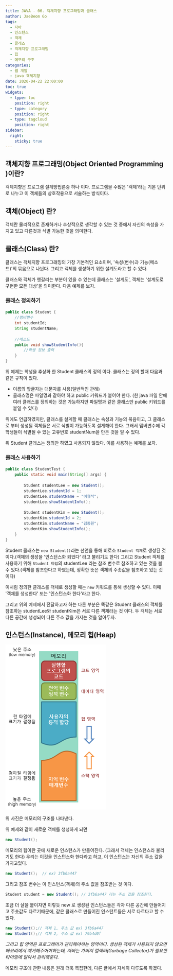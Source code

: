 ```yaml
---
title: JAVA - 06. 객체지향 프로그래밍과 클래스
author: JaeBeom Go
tags:
  - 자바
  - 인스턴스
  - 객체
  - 클래스
  - 객체지향 프로그래밍
  - 힙
  - 메모리 구조
categories:
  - 웹 개발
  - java 객체지향
date: 2020-04-22 22:00:00
toc: true
widgets:
  - type: toc
    position: right
  - type: category
    position: right
  - type: tagcloud
    position: right
sidebar:
  right:
    sticky: true
---
```

## 객체지향 프로그래밍(Object Oriented Programming )이란?
객체지향은 프로그램 설계방법론중 하나 이다. 프로그램을 수많은 '객체'라는 기본 단위로 나누고 이 객체들의 상호작용으로 서술하는 방식이다. 
<!-- more -->

## 객체(Object) 란?
객체란 물리적으로 존재하거나 추상적으로 생각할 수 있는 것 중에서 자신의 속성을 가지고 있고 다른것과 식별 가능한 것을 의미한다.

## 클래스(Class) 란?
클래스는 객체지향 프로그래밍의 가장 기본적인 요소이며, '속성(변수)과 기능(메소드)'의 묶음으로 나뉜다. 그리고 객체를 생성하기 위한 설계도라고 할 수 있다. 

클래스와 객체가 햇갈리는 부분이 있을 수 있는데 클래스는 '설계도', 객체는 '설계도로 구현한 모든 대상'을 의미한다. 다음 예제를 보자.

### 클래스 정의하기
```java
public class Student {
    //맴버변수
	int studentId;
	String studentName;
    
    //메소드
    public void showStudentInfo(){
    	//학생 정보 출력
    }
}
```
위 예제는 학생을 추상화 한 Student 클래스의 정의 이다. 클래스는 정의 할때 다음과 같은 규칙이 있다.

- 이름의 앞글자는 대문자를 사용(일반적인 관례)
- 클래스명은 파일명과 같아야 하고 public 키워드가 붙어야 한다.
(한 java 파일 안에 여러 클래스를 정의하는 것은 가능하지만 파일명과 같은 클래스만 public 키워드를 붙일 수 있다)

위에도 언급하였지만, 클래스를 설계할 때 클래스는 속성과 기능의 묶음이고, 그 클래스로 부터 생성될 객체들은 서로 식별이 가능하도록 설계해야 한다. 그래서 맴버변수에 각 학생들이 식별될 수 있는 고유번호 studentNum을 만든 것을 알 수 있다.

위 Student 클래스는 정의만 하였고 사용되지 않았다. 이를 사용하는 예제를 보자.


### 클래스 사용하기
```java
public class StudentTest {
	public static void main(String[] args) {

		Student studentLee = new Student();
        studentLee.studentId = 1;
        studentLee.studentName = "이형석";
     	studentLee.showStudentInfo();
        
		Student studentKim = new Student();
        studentKim.studentId = 2;
        studentKim.studentName = "김종원";
        studentKim.showStudentInfo();
	}
}
```
Student 클래스는 `new Student()`라는 선언을 통해 비로소 `Student 객체`로 생성된 것이다.(객체의 생성을 '인스턴스화 되었다' 라고 불리기도 한다) 그리고 Student 객체를 사용하기 위해 `Student 타입`의 studentLee 라는 참조 변수로 참조하고 있는 것을 볼 수 있다.(객체를 참조한다고 하였는데, 정확한 뜻은 객체의 주솟값을 참조하고 있는 것 이다)

이처럼 정의한 클래스를 객체로 생성할 때는 `new` 키워드를 통해 생성할 수 있다. 이때 '객체를 생성한다' 또는 '인스턴스화 한다'라고 한다. 

그리고 위의 예제에서 전달하고자 하는 다른 부분은 똑같은 Student 클래스의 객체를 참조하는 studentLee와 studentKim은 서로 다른 객체라는 것 이다. 두 객체는 서로 다른 공간에 생성되어 다른 주소 값을 가지는 것을 알아두자.

## 인스턴스(Instance), 메모리 힙(Heap)

![메모리 구조](https://github.com/gojaebeom/hexo-blog-server/blob/master/themes/icarus/source/images/%EB%A9%94%EB%AA%A8%EB%A6%AC%EA%B5%AC%EC%A1%B0.png?raw=true)

위 사진은 메모리의 구조를 나타낸다.

위 예제와 같이 새로운 객체를 생성하게 되면
```java
new Student();
```
메모리의 힙이란 곳에 새로운 인스턴스가 만들어진다. (그래서 객체는 인스턴스라 불리기도 한다) 우리는 이것을 인스턴스화 한다라고 하고, 이 인스턴스는 자신의 주소 값을 가지고있다.
```java
new Student();  // ex) 3fb6a447
```

그리고 참조 변수는 이 인스턴스(객체)의 주소 값을 참조받는 것 이다.
```java
Student student = new Student(); // 3fb6a447 라는 주소 값을 참조한다.
```

조금 더 살을 붙이자면 이렇듯 new 로 생성된 인스턴스들은 각자 다른 공간에 만들어지고 주솟값도 다르기때문에, 같은 클래스로 만들어진 인스턴트들은 서로 다르다고 할 수 있다.
```java
new Student();// 객체 1, 주소 값 ex) 3fb6a447
new Student();// 객체 2, 주소 값 ex) 79b4d0f
```

*그리고 힙 영역은 프로그래머가 관리해야하는 영역이다. 생성된 객체가 사용되지 않으면 메모리에서 제거해주어야하는데, 자바는 가비지 컬랙터(Garbage Collector)가 필요한 타이밍에 알아서 관리해준다.*

메모리 구조에 관한 내용은 원래 더욱 복잡한데, 다른 글에서 자세히 다루도록 하겠다.